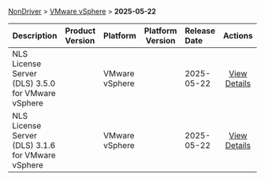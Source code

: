 
[NonDriver](/README.md)  >  [VMware vSphere](/index/NonDriver/VMware_vSphere.md)  >  **2025-05-22**



| Description            | Product Version    | Platform                | Platform Version           | Release Date           |             Actions              |
| ---------------------- | :----------------- | :---------------------- | -------------------------- | :--------------------- | :------------------------------: |
| NLS License Server (DLS) 3.5.0 for VMware vSphere |  | VMware vSphere |  | 2025-05-22 | [View Details](/details/20eb06_NLS_License_Server_(DLS)_3.5.0_for_VMware_vSphere.md) |
| NLS License Server (DLS) 3.1.6 for VMware vSphere |  | VMware vSphere |  | 2025-05-22 | [View Details](/details/d3d9ad_NLS_License_Server_(DLS)_3.1.6_for_VMware_vSphere.md) |
